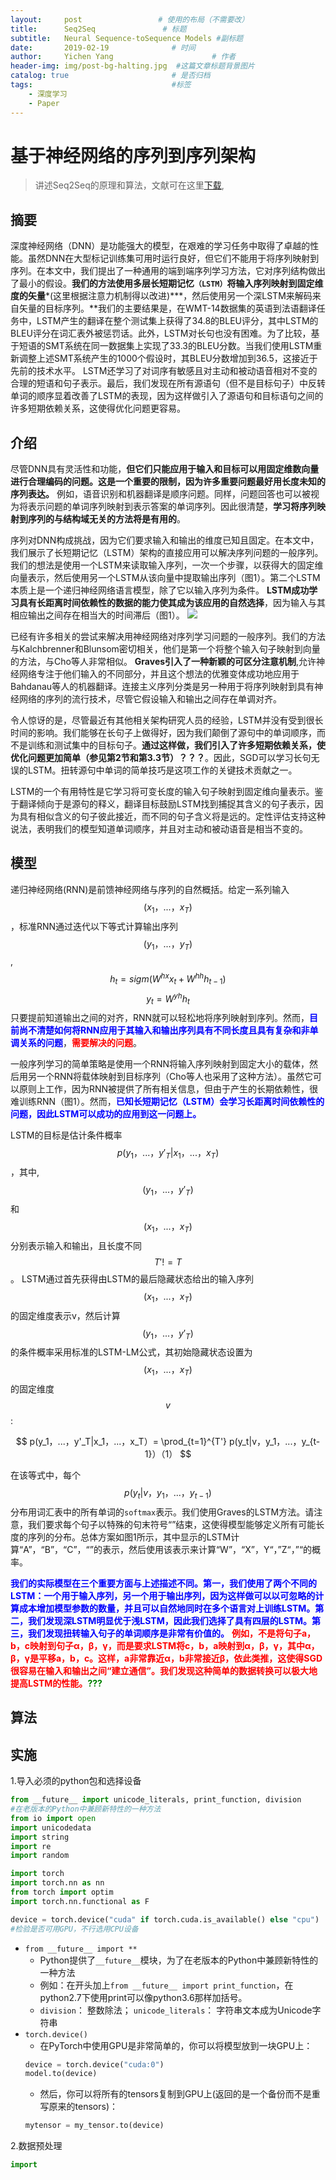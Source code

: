 ```yaml
---
layout:     post                 # 使用的布局（不需要改）
title:      Seq2Seq               # 标题 
subtitle:   Neural Sequence-toSequence Models #副标题
date:       2019-02-19              # 时间
author:     Yichen Yang                      # 作者
header-img: img/post-bg-halting.jpg  #这篇文章标题背景图片
catalog: true                       # 是否归档
tags:                               #标签
    - 深度学习
    - Paper
---
```

# 基于神经网络的序列到序列架构
> 讲述Seq2Seq的原理和算法，文献可在这里[下载](http://papers.nips.cc/paper/5346-sequence-to-sequence-learning-with-neural-networks.pdf),
<script type="text/javascript" async src="https://cdn.mathjax.org/mathjax/latest/MathJax.js?config=TeX-MML-AM_CHTML"> </script>

## 摘要
深度神经网络（DNN）是功能强大的模型，在艰难的学习任务中取得了卓越的性能。虽然DNN在大型标记训练集可用时运行良好，但它们不能用于将序列映射到序列。在本文中，我们提出了一种通用的端到端序列学习方法，它对序列结构做出了最小的假设。**我们的方法使用多层长短期记忆`（LSTM）`将输入序列映射到固定维度的矢量***(这里根据注意力机制得以改进)***，然后使用另一个深LSTM来解码来自矢量的目标序列。**我们的主要结果是，在WMT-14数据集的英语到法语翻译任务中，LSTM产生的翻译在整个测试集上获得了34.8的BLEU评分，其中LSTM的BLEU评分在词汇表外被惩罚话。此外，LSTM对长句也没有困难。为了比较，基于短语的SMT系统在同一数据集上实现了33.3的BLEU分数。当我们使用LSTM重新调整上述SMT系统产生的1000个假设时，其BLEU分数增加到36.5，这接近于先前的技术水平。 LSTM还学习了对词序有敏感且对主动和被动语音相对不变的合理的短语和句子表示。最后，我们发现在所有源语句（但不是目标句子）中反转单词的顺序显着改善了LSTM的表现，因为这样做引入了源语句和目标语句之间的许多短期依赖关系，这使得优化问题更容易。

## 介绍
尽管DNN具有灵活性和功能，**但它们只能应用于输入和目标可以用固定维数向量进行合理编码的问题。这是一个重要的限制，因为许多重要问题最好用长度未知的序列表达。** 例如，语音识别和机器翻译是顺序问题。同样，问题回答也可以被视为将表示问题的单词序列映射到表示答案的单词序列。因此很清楚，**学习将序列映射到序列的与结构域无关的方法将是有用的**。

序列对DNN构成挑战，因为它们要求输入和输出的维度已知且固定。在本文中，我们展示了长短期记忆（LSTM）架构的直接应用可以解决序列问题的一般序列。我们的想法是使用一个LSTM来读取输入序列，一次一个步骤，以获得大的固定维向量表示，然后使用另一个LSTM从该向量中提取输出序列（图1）。第二个LSTM本质上是一个递归神经网络语言模型，除了它以输入序列为条件。 **LSTM成功学习具有长距离时间依赖性的数据的能力使其成为该应用的自然选择**，因为输入与其相应输出之间存在相当大的时间滞后（图1）。
![](https://ws1.sinaimg.cn/large/006tKfTcgy1g0d8vf5n2dj311m098wfc.jpg)

已经有许多相关的尝试来解决用神经网络对序列学习问题的一般序列。我们的方法与Kalchbrenner和Blunsom密切相关，他们是第一个将整个输入句子映射到向量的方法，与Cho等人非常相似。 **Graves引入了一种新颖的可区分注意机制**,允许神经网络专注于他们输入的不同部分，并且这个想法的优雅变体成功地应用于Bahdanau等人的机器翻译。连接主义序列分类是另一种用于将序列映射到具有神经网络的序列的流行技术，尽管它假设输入和输出之间存在单调对齐。

令人惊讶的是，尽管最近有其他相关架构研究人员的经验，LSTM并没有受到很长时间的影响。我们能够在长句子上做得好，因为我们颠倒了源句中的单词顺序，而不是训练和测试集中的目标句子。**通过这样做，我们引入了许多短期依赖关系，使优化问题更加简单（参见第2节和第3.3节）？？？**。因此，SGD可以学习长句无误的LSTM。扭转源句中单词的简单技巧是这项工作的关键技术贡献之一。

LSTM的一个有用特性是它学习将可变长度的输入句子映射到固定维向量表示。鉴于翻译倾向于是源句的释义，翻译目标鼓励LSTM找到捕捉其含义的句子表示，因为具有相似含义的句子彼此接近，而不同的句子含义将是远的。定性评估支持这种说法，表明我们的模型知道单词顺序，并且对主动和被动语音是相当不变的。

## 模型
递归神经网络(RNN)是前馈神经网络与序列的自然概括。给定一系列输入 $$(x_1，...，x_T)$$，标准RNN通过迭代以下等式计算输出序列 $$(y_1，...，y_T)$$,
$$ 
h_t = sigm(W^{hx}x_t + W^{hh}h_{t-1})
$$
$$ 
y_t = W^{yh}h_t
$$
只要提前知道输出之间的对齐，RNN就可以轻松地将序列映射到序列。然而，<span style="color:blue;">**目前尚不清楚如何将RNN应用于其输入和输出序列具有不同长度且具有复杂和非单调关系的问题**</span>，<span style="color:red;">**需要解决的问题**</span>。

一般序列学习的简单策略是使用一个RNN将输入序列映射到固定大小的载体，然后用另一个RNN将载体映射到目标序列（Cho等人也采用了这种方法）。虽然它可以原则上工作，因为RNN被提供了所有相关信息，但由于产生的长期依赖性，很难训练RNN（图1）。然而，<span style="color:blue;">**已知长短期记忆（LSTM）会学习长距离时间依赖性的问题，因此LSTM可以成功的应用到这一问题上。**</span>

LSTM的目标是估计条件概率$$p(y_1，...，y'_T|x_1，...，x_T)$$，其中, $$(y_1，...，y'_T)$$和$$(x_1，...，x_T)$$分别表示输入和输出，且长度不同$$T'!= T$$。 LSTM通过首先获得由LSTM的最后隐藏状态给出的输入序列$$(x_1，...，x_T)$$的固定维度表示v，然后计算$$(y_1，...，y'_T)$$的条件概率采用标准的LSTM-LM公式，其初始隐藏状态设置为$$(x_1，...，x_T)$$的固定维度$$v$$:

$$
p(y_1，...，y'_T|x_1，...，x_T）= \prod_{t=1}^{T'} p(y_t|v，y_1，...，y_{t-1}）（1）
$$

在该等式中，每个$$p(y_t | v，y_1，...，y_{t-1})$$分布用词汇表中的所有单词的`softmax`表示。我们使用Graves的LSTM方法。请注意，我们要求每个句子以特殊的句末符号“<EOS>”结束，这使得模型能够定义所有可能长度的序列的分布。总体方案如图1所示，其中显示的LSTM计算“A”，“B”，“C”，“<EOS>”的表示，然后使用该表示来计算“W”，“X”，Y“，”Z“，”<EOS>“的概率。

<span style="color:blue;">**我们的实际模型在三个重要方面与上述描述不同。第一，我们使用了两个不同的LSTM：一个用于输入序列，另一个用于输出序列，因为这样做可以以可忽略的计算成本增加模型参数的数量，并且可以自然地同时在多个语言对上训练LSTM。第二，我们发现深LSTM明显优于浅LSTM，因此我们选择了具有四层的LSTM。第三，我们发现扭转输入句子的单词顺序是非常有价值的。**</span> <span style="color:red;">**例如，不是将句子a，b，c映射到句子α，β，γ，而是要求LSTM将c，b，a映射到α，β，γ，其中α，β，γ是平移a，b，c。这样，a非常靠近α，b非常接近β，依此类推，这使得SGD很容易在输入和输出之间“建立通信”。我们发现这种简单的数据转换可以极大地提高LSTM的性能。**</span><span style="color:green;">**???**</span>


## 算法

## 实施
1.导入必须的python包和选择设备 

```python
from __future__ import unicode_literals, print_function, division
#在老版本的Python中兼顾新特性的一种方法
from io import open
import unicodedata
import string
import re
import random

import torch
import torch.nn as nn
from torch import optim
import torch.nn.functional as F

device = torch.device("cuda" if torch.cuda.is_available() else "cpu")
#检验是否可用GPU，不行选用CPU设备
```
* `from __future__ import **`
  * Python提供了`__future__`模块，为了在老版本的Python中兼顾新特性的一种方法
  * 例如：在开头加上`from __future__ import print_function`，在python2.7下使用print可以像python3.6那样加括号。
  * `division`： 整数除法； `unicode_literals`： 字符串文本成为Unicode字符串
* `torch.device()`
  * 在PyTorch中使用GPU是非常简单的，你可以将模型放到一块GPU上：
  ```python
  device = torch.device("cuda:0")
  model.to(device)
  ```
  * 然后，你可以将所有的tensors复制到GPU上(返回的是一个备份而不是重写原来的tensors)：
  ```python
  mytensor = my_tensor.to(device)
  ```

2.数据预处理

```python
import 
```